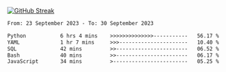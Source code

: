 [![GitHub Streak](https://streak-stats.demolab.com?user=renren-017&theme=sea&hide_border=true&background=DD272700)](https://git.io/streak-stats)

<!--START_SECTION:waka-->

```txt
From: 23 September 2023 - To: 30 September 2023

Python           6 hrs 4 mins    >>>>>>>>>>>>>>-----------   56.17 %
YAML             1 hr 7 mins     >>>----------------------   10.40 %
SQL              42 mins         >>-----------------------   06.52 %
Bash             40 mins         >>-----------------------   06.17 %
JavaScript       34 mins         >------------------------   05.25 %
```

<!--END_SECTION:waka-->
